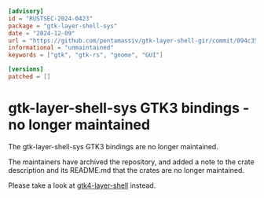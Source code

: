 ```toml
[advisory]
id = "RUSTSEC-2024-0423"
package = "gtk-layer-shell-sys"
date = "2024-12-09"
url = "https://github.com/pentamassiv/gtk-layer-shell-gir/commit/094c356273f209e04bf481fb404dc17990ae76e0"
informational = "unmaintained"
keywords = ["gtk", "gtk-rs", "gnome", "GUI"]

[versions]
patched = []

```
# gtk-layer-shell-sys GTK3 bindings - no longer maintained

The gtk-layer-shell-sys GTK3 bindings are no longer maintained.

The maintainers have archived the repository, and added a note to the crate
description and its README.md that the crates are no longer maintained.

Please take a look at [gtk4-layer-shell](https://github.com/pentamassiv/gtk4-layer-shell-gir) instead.
```
